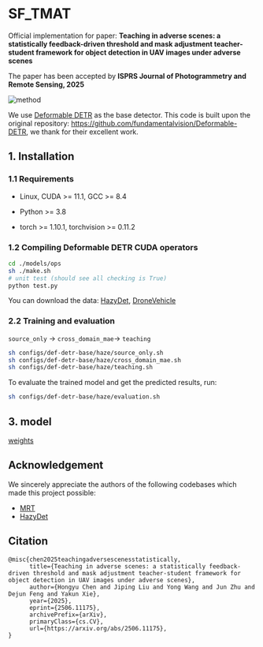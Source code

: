 # SF_TMAT
Official implementation for paper: **Teaching in adverse scenes: a statistically feedback-driven threshold and mask adjustment teacher-student framework for object detection in UAV images under adverse scenes**

The paper has been accepted by **ISPRS Journal of Photogrammetry and Remote Sensing, 2025**

![method](img/method.png)

We use [Deformable DETR](https://github.com/fundamentalvision/Deformable-DETR) as the base detector. This code is built upon the original repository: https://github.com/fundamentalvision/Deformable-DETR, we thank for their excellent work.

## 1. Installation

### 1.1 Requirements

- Linux, CUDA >= 11.1, GCC >= 8.4

- Python >= 3.8

- torch >= 1.10.1, torchvision >= 0.11.2

### 1.2 Compiling Deformable DETR CUDA operators

```bash
cd ./models/ops
sh ./make.sh
# unit test (should see all checking is True)
python test.py
```
You can download the data: [HazyDet](https://github.com/GrokCV/HazyDet), [DroneVehicle](https://github.com/VisDrone/DroneVehicle)

### 2.2 Training and evaluation
 `source_only` → `cross_domain_mae`→ `teaching`
```bash
sh configs/def-detr-base/haze/source_only.sh
sh configs/def-detr-base/haze/cross_domain_mae.sh
sh configs/def-detr-base/haze/teaching.sh
```

To evaluate the trained model and get the predicted results, run:
```bash
sh configs/def-detr-base/haze/evaluation.sh
```

## 3. model
[weights](https://drive.google.com/file/d/1auV5lf8Ydw6xvi-du34PNYSYh1dRILmr/view?usp=drive_link)



## Acknowledgement
We sincerely appreciate the authors of the following codebases which made this project possible:
- [MRT](https://github.com/JeremyZhao1998/MRT-release)  
- [HazyDet](https://github.com/GrokCV/HazyDet)

## Citation

```
@misc{chen2025teachingadversescenesstatistically,
      title={Teaching in adverse scenes: a statistically feedback-driven threshold and mask adjustment teacher-student framework for object detection in UAV images under adverse scenes}, 
      author={Hongyu Chen and Jiping Liu and Yong Wang and Jun Zhu and Dejun Feng and Yakun Xie},
      year={2025},
      eprint={2506.11175},
      archivePrefix={arXiv},
      primaryClass={cs.CV},
      url={https://arxiv.org/abs/2506.11175}, 
}
```


